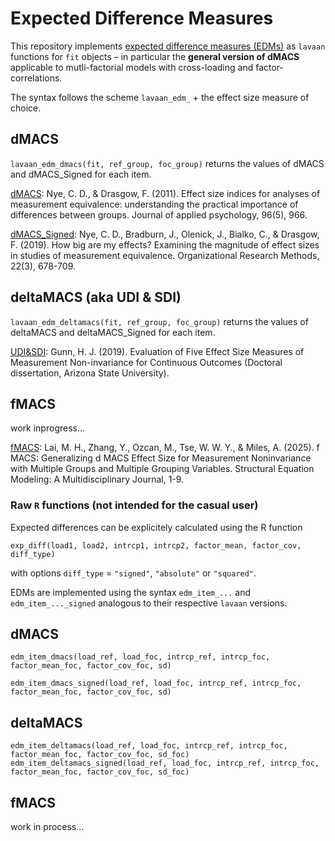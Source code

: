 # Expected Difference Measures

This repository implements [expected difference measures (EDMs)](https://osf.io/preprints/psyarxiv/cq9vk_v2) as `lavaan` functions for `fit` objects – in particular the **general version of dMACS** applicable to mutli-factorial models with cross-loading and factor-correlations.   

The syntax follows the scheme `lavaan_edm_` + the effect size measure of choice.
## dMACS
`lavaan_edm_dmacs(fit, ref_group, foc_group)` returns the values of dMACS and dMACS_Signed for each item. 

[dMACS](https://www.researchgate.net/profile/Christopher-Nye-2/publication/50998374_Effect_Size_Indices_for_Analyses_of_Measurement_Equivalence_Understanding_the_Practical_Importance_of_Differences_Between_Groups/links/550859a20cf26ff55f816638/Effect-Size-Indices-for-Analyses-of-Measurement-Equivalence-Understanding-the-Practical-Importance-of-Differences-Between-Groups.pdf): Nye, C. D., & Drasgow, F. (2011). Effect size indices for analyses of measurement equivalence: understanding the practical importance of differences between groups. Journal of applied psychology, 96(5), 966.

[dMACS_Signed](https://www.researchgate.net/profile/Fritz-Drasgow/publication/323804009_How_Big_Are_My_Effects_Examining_the_Magnitude_of_Effect_Sizes_in_Studies_of_Measurement_Equivalence/links/5b869e4592851c1e1239e69c/How-Big-Are-My-Effects-Examining-the-Magnitude-of-Effect-Sizes-in-Studies-of-Measurement-Equivalence.pdf?_sg%5B0%5D=started_experiment_milestone&origin=journalDetail): Nye, C. D., Bradburn, J., Olenick, J., Bialko, C., & Drasgow, F. (2019). How big are my effects? Examining the magnitude of effect sizes in studies of measurement equivalence. Organizational Research Methods, 22(3), 678-709.

## deltaMACS (aka UDI & SDI) 
`lavaan_edm_deltamacs(fit, ref_group, foc_group)` returns the values of deltaMACS and deltaMACS_Signed for each item. 

[UDI&SDI](https://core.ac.uk/download/pdf/200249537.pdf): Gunn, H. J. (2019). Evaluation of Five Effect Size Measures of Measurement Non-invariance for Continuous Outcomes (Doctoral dissertation, Arizona State University).

## fMACS
work inprogress...

[fMACS](https://www.tandfonline.com/doi/pdf/10.1080/10705511.2025.2484812): Lai, M. H., Zhang, Y., Ozcan, M., Tse, W. W. Y., & Miles, A. (2025). f MACS: Generalizing d MACS Effect Size for Measurement Noninvariance with Multiple Groups and Multiple Grouping Variables. Structural Equation Modeling: A Multidisciplinary Journal, 1-9.

### Raw `R` functions (not intended for the casual user)
Expected differences can be explicitely calculated using the R function 

`exp_diff(load1, load2,
         intrcp1, intrcp2,
         factor_mean, factor_cov,
         diff_type)`

with options `diff_type` = `"signed"`, `"absolute"` or `"squared"`.

EDMs are implemented using the syntax `edm_item_...` and `edm_item_..._signed` analogous to their respective `lavaan` versions. 

## dMACS
`edm_item_dmacs(load_ref, load_foc, intrcp_ref, intrcp_foc, factor_mean_foc, factor_cov_foc, sd)`

`edm_item_dmacs_signed(load_ref, load_foc,
                                  intrcp_ref, intrcp_foc,
                                  factor_mean_foc, factor_cov_foc,
                                  sd)`
## deltaMACS
`edm_item_deltamacs(load_ref, load_foc,
                               intrcp_ref, intrcp_foc,
                               factor_mean_foc, factor_cov_foc,
                               sd_foc)`
`edm_item_deltamacs_signed(load_ref, load_foc,
                                      intrcp_ref, intrcp_foc,
                                      factor_mean_foc, factor_cov_foc,
                                      sd_foc)`
## fMACS
work in process...


